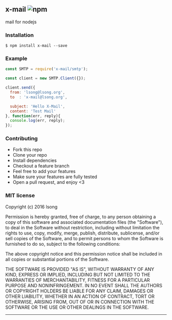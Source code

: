 ## x-mail ![npm](https://badge.fury.io/js/x-mail.png)

mail for nodejs

### Installation

````
$ npm install x-mail --save
````

### Example
````javascript
const SMTP = require('x-mail/smtp');

const client = new SMTP.Client({});

client.send({
  from: 'lsong@lsong.org',
  to  : 'x-mail@lsong.org',

  subject: 'Hello X-Mail',
  content: 'Test Mail'
}, function(err, reply){
  console.log(err, reply);
});
````

### Contributing
- Fork this repo
- Clone your repo
- Install dependencies
- Checkout a feature branch
- Feel free to add your features
- Make sure your features are fully tested
- Open a pull request, and enjoy <3

### MIT license
Copyright (c) 2016 lsong

Permission is hereby granted, free of charge, to any person obtaining a copy
of this software and associated documentation files (the &quot;Software&quot;), to deal
in the Software without restriction, including without limitation the rights
to use, copy, modify, merge, publish, distribute, sublicense, and/or sell
copies of the Software, and to permit persons to whom the Software is
furnished to do so, subject to the following conditions:

The above copyright notice and this permission notice shall be included in
all copies or substantial portions of the Software.

THE SOFTWARE IS PROVIDED &quot;AS IS&quot;, WITHOUT WARRANTY OF ANY KIND, EXPRESS OR
IMPLIED, INCLUDING BUT NOT LIMITED TO THE WARRANTIES OF MERCHANTABILITY,
FITNESS FOR A PARTICULAR PURPOSE AND NONINFRINGEMENT. IN NO EVENT SHALL THE
AUTHORS OR COPYRIGHT HOLDERS BE LIABLE FOR ANY CLAIM, DAMAGES OR OTHER
LIABILITY, WHETHER IN AN ACTION OF CONTRACT, TORT OR OTHERWISE, ARISING FROM,
OUT OF OR IN CONNECTION WITH THE SOFTWARE OR THE USE OR OTHER DEALINGS IN
THE SOFTWARE.

---
